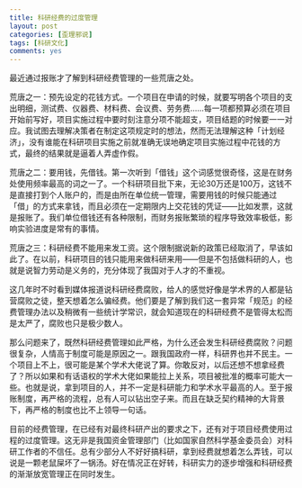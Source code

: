 ```yaml
---
title: 科研经费的过度管理
layout: post
categories: [歪理邪说]
tags: [科研文化]
comments: yes
---
```



最近通过报账才了解到科研经费管理的一些荒唐之处。 

荒唐之一：预先设定的花钱方式。一个项目在申请的时候，就要写明各个项目的支出明细，测试费、仪器费、材料费、会议费、劳务费……每一项都预算必须在项目开始前写好，项目实施过程中要时刻注意分项不能超支，项目结题的时候要一一对应。我试图去理解决策者在制定这项规定时的想法，然而无法理解这种「计划经济」，没有谁能在科研项目实施之前就准确无误地确定项目实施过程中花钱的方式，最终的结果就是逼着人弄虚作假。 

荒唐之二：要用钱，先借钱。第一次听到「借钱」这个词感觉很奇怪，这是在财务处使用频率最高的词之一了。一个科研项目批下来，无论30万还是100万，这钱不是直接打到个人账户的，而是由所在单位统一管理，需要用钱的时候只能通过「借」的方式来拿钱，而且必须在一定期限内上交花钱的凭证——比如发票，这就是报账了。我们单位借钱还有各种限制，而财务报账繁琐的程序导致效率极低，影响实验进度是常有的事情。 

荒唐之三：科研经费不能用来发工资。这个限制据说新的政策已经取消了，早该如此了。在以前，科研项目的钱只能用来做科研来用——但是不包括做科研的人，也就是说智力劳动是义务的，充分体现了我国对于人才的不重视。 

这几年时不时看到媒体报道说科研经费腐败，给人的感觉好像是学术界的人都是钻营腐败之徒，整天想着怎么骗经费。他们要是了解到我们这一套异常「规范」的经费管理办法以及稍微有一些统计学常识，就会知道现在的科研经费不是管得太松而是太严了，腐败也只是极少数人。 

那么问题来了，既然科研经费管理如此严格，为什么还会发生科研经费腐败？问题很复杂，人情高于制度可能是原因之一。跟我国政府一样，科研界也并不民主。一个项目上不上，很可能是某个学术大佬说了算。你敢反对，以后还想不想拿经费了？所以如果和有话语权的学术大佬如果能拉上关系，项目被批准的概率可能大一些。也就是说，拿到项目的人，并不一定是科研能力和学术水平最高的人。至于报账制度，再严格的流程，总有人可以钻出空子来。而且在缺乏契约精神的大背景下，再严格的制度也比不上领导一句话。 

目前的经费管理，在已经有对最终科研产出的要求之下，还有对于项目经费使用过程的过度管理。这无非是我国资金管理部门（比如国家自然科学基金委员会）对科研工作者的不信任。总有少部分人不好好搞科研，拿到经费就想着怎么弄钱，可以说是一颗老鼠屎坏了一锅汤。好在情况正在好转，科研实力的逐步增强和科研经费的渐渐放宽管理正在同时发生。
